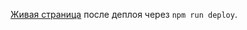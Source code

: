 [Живая страница](https://tanya-melnyk.github.io/goit-js-hw-14-image-finder/)
после деплоя через `npm run deploy`.
